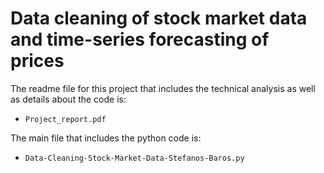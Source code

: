# Data cleaning of stock market data and time-series forecasting of prices

The readme file for this project that includes the technical analysis as well as details about the code is:

- `Project_report.pdf`

The main file that includes the python code is:

- `Data-Cleaning-Stock-Market-Data-Stefanos-Baros.py`
